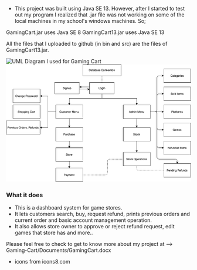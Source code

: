 * This project was built using Java SE 13. However, after I started to test out my program I realized that .jar file was not working on some of the local machines in my school's  windows machines. So;

GamingCart.jar uses Java SE 8
GamingCart13.jar uses Java SE 13

All the files that I uploaded to github (in bin and src) are the files of GamingCart13.jar.

![UML Diagram I used for Gaming Cart](“https://raw.githubusercontent.com/oucar/Gaming-Cart/master/Documents/diagram.png”)
![Alt text](Documents/diagram.png?raw=true "Title")

### What it does

* This is a dashboard system for game stores.
* It lets customers search, buy, request refund, prints previous orders and current order and basic account management operation.
* It also allows store owner to approve or reject refund request, edit games that store has and more..

Please feel free to check to get to know more about my project at --> Gaming-Cart/Documents/GamingCart.docx


* icons from icons8.com
